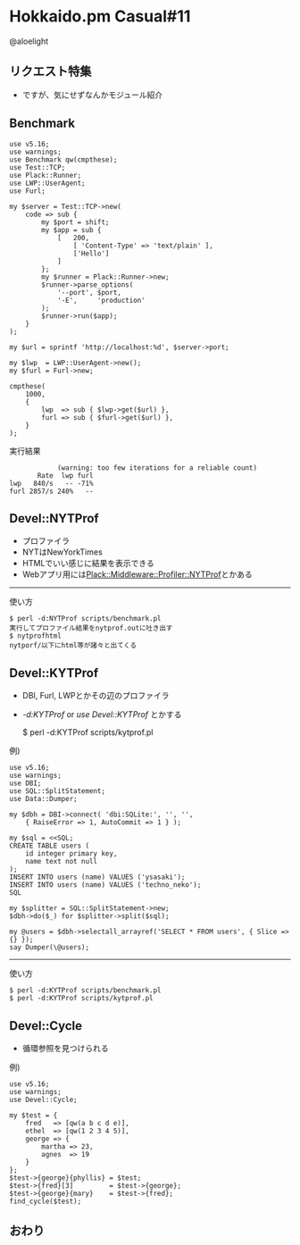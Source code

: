 Hokkaido.pm Casual#11
=====================

@aloelight

リクエスト特集
--------------

* ですが、気にせずなんかモジュール紹介

Benchmark
---------

    use v5.16;
    use warnings;
    use Benchmark qw(cmpthese);
    use Test::TCP;
    use Plack::Runner;
    use LWP::UserAgent;
    use Furl;

    my $server = Test::TCP->new(
        code => sub {
            my $port = shift;
            my $app = sub {
                [   200,
                    [ 'Content-Type' => 'text/plain' ],
                    ['Hello']
                ]
            };
            my $runner = Plack::Runner->new;
            $runner->parse_options(
                '--port', $port,
                '-E',     'production'
            );
            $runner->run($app);
        }
    );

    my $url = sprintf 'http://localhost:%d', $server->port;

    my $lwp  = LWP::UserAgent->new();
    my $furl = Furl->new;

    cmpthese(
        1000,
        {
            lwp  => sub { $lwp->get($url) },
            furl => sub { $furl->get($url) },
        }
    );


実行結果

                (warning: too few iterations for a reliable count)
           Rate  lwp furl
    lwp   840/s   -- -71%
    furl 2857/s 240%   --


Devel::NYTProf
--------------

* プロファイラ
* NYTはNewYorkTimes
* HTMLでいい感じに結果を表示できる
* Webアプリ用には[Plack::Middleware::Profiler::NYTProf](http://p3rl.org/Plack::Middleware::Profiler::NYTProf)とかある

----

使い方

    $ perl -d:NYTProf scripts/benchmark.pl
    実行してプロファイル結果をnytprof.outに吐き出す
    $ nytprofhtml
    nytporf/以下にhtml等が諸々と出てくる

Devel::KYTProf
--------------

* DBI, Furl, LWPとかその辺のプロファイラ
* *-d:KYTProf* or *use Devel::KYTProf* とかする

    $ perl -d:KYTProf scripts/kytprof.pl

例)

    use v5.16;
    use warnings;
    use DBI;
    use SQL::SplitStatement;
    use Data::Dumper;

    my $dbh = DBI->connect( 'dbi:SQLite:', '', '',
        { RaiseError => 1, AutoCommit => 1 } );

    my $sql = <<SQL;
    CREATE TABLE users (
        id integer primary key,
        name text not null
    );
    INSERT INTO users (name) VALUES ('ysasaki');
    INSERT INTO users (name) VALUES ('techno_neko');
    SQL

    my $splitter = SQL::SplitStatement->new;
    $dbh->do($_) for $splitter->split($sql);

    my @users = $dbh->selectall_arrayref('SELECT * FROM users', { Slice => {} });
    say Dumper(\@users);


----

使い方

    $ perl -d:KYTProf scripts/benchmark.pl
    $ perl -d:KYTProf scripts/kytprof.pl

Devel::Cycle
------------

* 循環参照を見つけられる

例)

    use v5.16;
    use warnings;
    use Devel::Cycle;

    my $test = {
        fred   => [qw(a b c d e)],
        ethel  => [qw(1 2 3 4 5)],
        george => {
            martha => 23,
            agnes  => 19
        }
    };
    $test->{george}{phyllis} = $test;
    $test->{fred}[3]         = $test->{george};
    $test->{george}{mary}    = $test->{fred};
    find_cycle($test);

おわり
------
